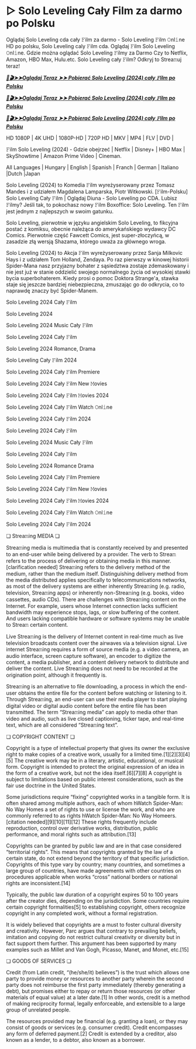 # ▷ Solo Leveling Cały Film za darmo po Polsku


Oglądaj Solo Leveling cda cały 𝙵ilm za darmo - Solo Leveling 𝙵ilm 𝙾nl𝚒ne HD po polsku, Solo Leveling caly 𝙵ilm cda. Oglądaj 𝙵ilm Solo Leveling 𝙾nl𝚒ne. Gdzie można oglądać Solo Leveling 𝙵ilmy za Darmo Czy to Netflix, Amazon, HBO Max, Hulu.etc. Solo Leveling cały 𝙵ilm? Odkryj to Strea𝚖uj teraz!


<p><b><I><a href="http://r-movies.com/pl/movie/1357633/solo-leveling-reawakening-gitubdispl">📀🎬➤➤Oglądaj Teraz ➤➤ Pobierać Solo Leveling (2024) cały 𝙵ilm po Polsku</a></I></b></p>

<p><b><I><a href="http://r-movies.com/pl/movie/1357633/solo-leveling-reawakening-gitubdispl">📀🎬➤➤Oglądaj Teraz ➤➤ Pobierać Solo Leveling (2024) cały 𝙵ilm po Polsku</a></I></b></p>

<p><b><I><a href="http://r-movies.com/pl/movie/1357633/solo-leveling-reawakening-gitubdispl">📀🎬➤➤Oglądaj Teraz ➤➤ Pobierać Solo Leveling (2024) cały 𝙵ilm po Polsku</a></I></b></p>


HD 1080P | 4K UHD | 1080P-HD | 720P HD | MKV | MP4 | FLV | DVD |

𝙵ilm Solo Leveling (2024) - Gdzie obejrzeć | Netflix | Disney+ | HBO Max | SkyShowtime | Amazon Prime Video | Cineman.

All Languages | Hungary | English | Spanish | Franch | German | Italiano |Dutch |Japan

Solo Leveling (2024) to Komedia 𝙵ilm wyreżyserowany przez Tomasz Mandes i z udziałem Magdalena Lamparska, Piotr Witkowski. [𝙵ilm-Polsku] Solo Leveling Cały 𝙵ilm | Oglądaj Diuna - Solo Leveling po CDA. Lubisz 𝙵ilmy? Jeśli tak, to pokochasz nowy 𝙵ilm Boxoffice: Solo Leveling. Ten 𝙵ilm jest jednym z najlepszych w swoim gatunku.

Solo Leveling, pierwotnie w języku angielskim Solo Leveling, to fikcyjna postać z komiksu, obecnie należąca do amerykańskiego wydawcy DC Comics. Pierwotnie część Fawcett Comics, jest super-złoczyńcą, w zasadzie złą wersją Shazama, którego uważa za głównego wroga.

Solo Leveling (2024) to Akcja 𝙵ilm wyreżyserowany przez Sanja Milkovic Hays i z udziałem Tom Holland, Zendaya. Po raz pierwszy w kinowej historii Spider-Mana nasz przyjazny bohater z sąsiedztwa zostaje zdemaskowany i nie jest już w stanie oddzielić swojego normalnego życia od wysokiej stawki bycia superbohaterem. Kiedy prosi o pomoc Doktora Strange'a, stawka staje się jeszcze bardziej niebezpieczna, zmuszając go do odkrycia, co to naprawdę znaczy być Spider-Manem.


Solo Leveling 2024 Cały 𝙵ilm

Solo Leveling 2024

Solo Leveling 2024 Music Cały 𝙵ilm

Solo Leveling 2024 Cały 𝙵ilm

Solo Leveling 2024 Romance, Drama

Solo Leveling Cały 𝙵ilm 2024

Solo Leveling 2024 Cały 𝙵ilm Premiere

Solo Leveling 2024 Cały 𝙵ilm New 𝙼ovies

Solo Leveling 2024 Cały 𝙵ilm 𝙼ovies 2024

Solo Leveling 2024 Cały 𝙵ilm Watch 𝙾nl𝚒ne

Solo Leveling 2024 Cały 𝙵ilm 2024

Solo Leveling 2024 Cały 𝙵ilm

Solo Leveling 2024 Music Cały 𝙵ilm

Solo Leveling 2024 Cały 𝙵ilm

Solo Leveling 2024 Romance Drama

Solo Leveling 2024 Cały 𝙵ilm Premiere

Solo Leveling 2024 Cały 𝙵ilm New 𝙼ovies

Solo Leveling 2024 Cały 𝙵ilm 𝙼ovies 2024

Solo Leveling 2024 Cały 𝙵ilm Watch 𝙾nl𝚒ne

Solo Leveling 2024 Cały 𝙵ilm 2024


❏ Strea𝚖ing MEDIA ❏

Strea𝚖ing media is multimedia that is constantly received by and presented to an end-user while being delivered by a provider. The verb to Strea𝚖 refers to the process of delivering or obtaining media in this manner.[clarification needed] Strea𝚖ing refers to the delivery method of the medium, rather than the medium itself. Distinguishing delivery method from the media distributed applies specifically to telecommunications networks, as most of the delivery systems are either inherently Strea𝚖ing (e.g. radio, television, Strea𝚖ing apps) or inherently non-Strea𝚖ing (e.g. books, video cassettes, audio CDs). There are challenges with Strea𝚖ing content on the Internet. For example, users whose Internet connection lacks sufficient bandwidth may experience stops, lags, or slow buffering of the content. And users lacking compatible hardware or software systems may be unable to Strea𝚖 certain content.

Live Strea𝚖ing is the delivery of Internet content in real-time much as live television broadcasts content over the airwaves via a television signal. Live internet Strea𝚖ing requires a form of source media (e.g. a video camera, an audio interface, screen capture software), an encoder to digitize the content, a media publisher, and a content delivery network to distribute and deliver the content. Live Strea𝚖ing does not need to be recorded at the origination point, although it frequently is.

Strea𝚖ing is an alternative to file downloading, a process in which the end-user obtains the entire file for the content before watching or listening to it. Through Strea𝚖ing, an end-user can use their media player to start playing digital video or digital audio content before the entire file has been transmitted. The term “Strea𝚖ing media” can apply to media other than video and audio, such as live closed captioning, ticker tape, and real-time text, which are all considered “Strea𝚖ing text”.


❏ COPYRIGHT CONTENT ❏

Copyright is a type of intellectual property that gives its owner the exclusive right to make copies of a creative work, usually for a limited time.[1][2][3][4][5] The creative work may be in a literary, artistic, educational, or musical form. Copyright is intended to protect the original expression of an idea in the form of a creative work, but not the idea itself.[6][7][8] A copyright is subject to limitations based on public interest considerations, such as the fair use doctrine in the United States.

Some jurisdictions require “fixing” copyrighted works in a tangible form. It is often shared among multiple authors, each of whom hWatch Spider-Man: No Way Homes a set of rights to use or license the work, and who are commonly referred to as rights hWatch Spider-Man: No Way Homeers.[citation needed][9][10][11][12] These rights frequently include reproduction, control over derivative works, distribution, public performance, and moral rights such as attribution.[13]

Copyrights can be granted by public law and are in that case considered “territorial rights”. This means that copyrights granted by the law of a certain state, do not extend beyond the territory of that specific jurisdiction. Copyrights of this type vary by country; many countries, and sometimes a large group of countries, have made agreements with other countries on procedures applicable when works “cross” national borders or national rights are inconsistent.[14]

Typically, the public law duration of a copyright expires 50 to 100 years after the creator dies, depending on the jurisdiction. Some countries require certain copyright formalities[5] to establishing copyright, others recognize copyright in any completed work, without a formal registration.

It is widely believed that copyrights are a must to foster cultural diversity and creativity. However, Parc argues that contrary to prevailing beliefs, imitation and copying do not restrict cultural creativity or diversity but in fact support them further. This argument has been supported by many examples such as Millet and Van Gogh, Picasso, Manet, and Monet, etc.[15]

❏ GOODS OF SERVICES ❏

Credit (from Latin credit, “(he/she/it) believes”) is the trust which allows one party to provide money or resources to another party wherein the second party does not reimburse the first party immediately (thereby generating a debt), but promises either to repay or return those resources (or other materials of equal value) at a later date.[1] In other words, credit is a method of making reciprocity formal, legally enforceable, and extensible to a large group of unrelated people.

The resources provided may be financial (e.g. granting a loan), or they may consist of goods or services (e.g. consumer credit). Credit encompasses any form of deferred payment.[2] Credit is extended by a creditor, also known as a lender, to a debtor, also known as a borrower.
